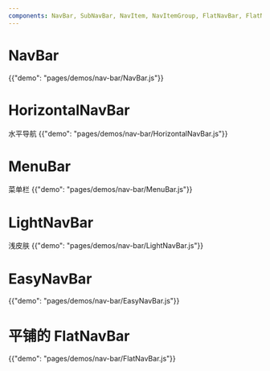 ```yaml
---
components: NavBar, SubNavBar, NavItem, NavItemGroup, FlatNavBar, FlatNavItem, FlatNavSub, FlatItemGroup
---
```

# NavBar
{{"demo": "pages/demos/nav-bar/NavBar.js"}}

# HorizontalNavBar
水平导航
{{"demo": "pages/demos/nav-bar/HorizontalNavBar.js"}}

# MenuBar
菜单栏
{{"demo": "pages/demos/nav-bar/MenuBar.js"}}

# LightNavBar
浅皮肤
{{"demo": "pages/demos/nav-bar/LightNavBar.js"}}

# EasyNavBar
{{"demo": "pages/demos/nav-bar/EasyNavBar.js"}}

# 平铺的 FlatNavBar
{{"demo": "pages/demos/nav-bar/FlatNavBar.js"}}





